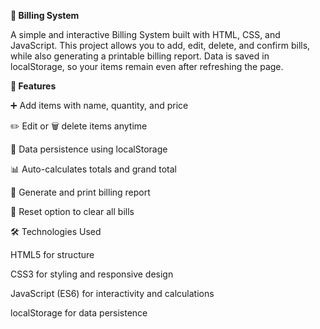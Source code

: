 **🧾 Billing System** 
  
A simple and interactive Billing System built with HTML, CSS, and JavaScript.
This project allows you to add, edit, delete, and confirm bills, while also generating a printable billing report. Data is saved in localStorage, so your items remain even after refreshing the page.

**🚀 Features**

➕ Add items with name, quantity, and price

✏️ Edit or 🗑️ delete items anytime

💾 Data persistence using localStorage

📊 Auto-calculates totals and grand total

🧾 Generate and print billing report

🔄 Reset option to clear all bills

🛠️ Technologies Used

HTML5 for structure

CSS3 for styling and responsive design

JavaScript (ES6) for interactivity and calculations

localStorage for data persistence
